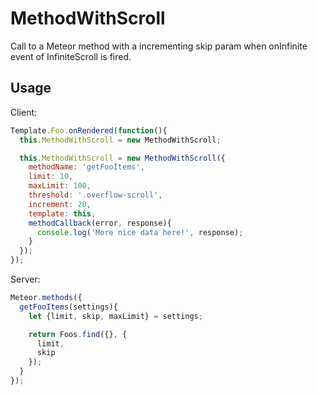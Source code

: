 MethodWithScroll
================

Call to a Meteor method with a incrementing skip param when onInfinite event of
 InfiniteScroll is fired.

## Usage
Client:
```js
Template.Foo.onRendered(function(){
  this.MethodWithScroll = new MethodWithScroll;

  this.MethodWithScroll = new MethodWithScroll({
    methodName: 'getFooItems',
    limit: 10,
    maxLimit: 100,
    threshold: '.overflow-scroll',
    increment: 20,
    template: this,
    methodCallback(error, response){
      console.log('More nice data here!', response);
    }
  });
});
```
Server:
```js
Meteor.methods({
  getFooItems(settings){
    let {limit, skip, maxLimit} = settings;

    return Foos.find({}, {
      limit,
      skip
    });
  }
});
```
